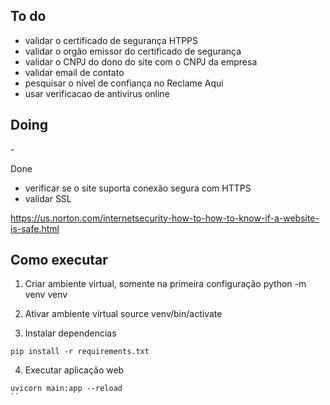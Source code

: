 <h2>To do</h2> 

- validar o certificado de segurança HTPPS
- validar o orgão emissor do certificado de segurança
- validar o CNPJ do dono do site com o CNPJ da empresa
- validar email de contato
- pesquisar o nível de confiança no Reclame Aqui
- usar verificacao de antivirus online


<h2>Doing</h2>
- 

Done
- verificar se o site suporta conexão segura com HTTPS
- validar SSL

https://us.norton.com/internetsecurity-how-to-how-to-know-if-a-website-is-safe.html 

## Como executar

1. Criar ambiente virtual, somente na primeira configuração
python -m venv venv 

2. Ativar ambiente virtual
source venv/bin/activate

3. Instalar dependencias

```
pip install -r requirements.txt
```

4. Executar aplicação web

```
uvicorn main:app --reload
``
